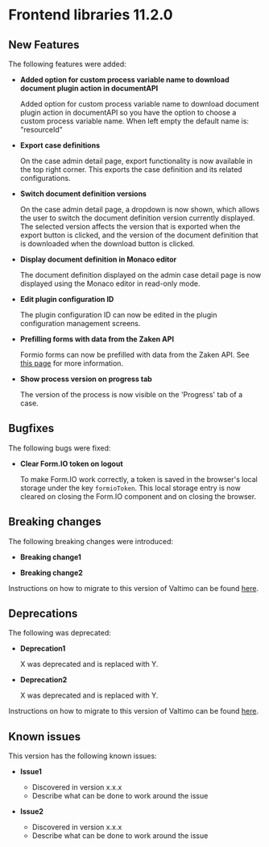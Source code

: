 # Frontend libraries 11.2.0

## New Features

The following features were added:

* **Added option for custom process variable name to download document plugin action in documentAPI**

  Added option for custom process variable name to download document plugin action in documentAPI so you have the option to choose a custom process variable name.
  When left empty the default name is: "resourceId"

* **Export case definitions**

  On the case admin detail page, export functionality is now available in the top right corner. This exports the case
  definition and its related configurations.

* **Switch document definition versions**

  On the case admin detail page, a dropdown is now shown, which allows the user to switch the document definition version
  currently displayed. The selected version affects the version that is exported when the export button is clicked, and
  the version of the document definition that is downloaded when the download button is clicked.

* **Display document definition in Monaco editor**

  The document definition displayed on the admin case detail page is now displayed using the Monaco editor in read-only
  mode.

* **Edit plugin configuration ID**

  The plugin configuration ID can now be edited in the plugin configuration management screens.

* **Prefilling forms with data from the Zaken API**

  Formio forms can now be prefilled with data from the Zaken API. See
  [this page](/reference/modules/form.md#external-data-types) for more information.

* **Show process version on progress tab**

  The version of the process is now visible on the 'Progress' tab of a case.

## Bugfixes

The following bugs were fixed:

* **Clear Form.IO token on logout**

  To make Form.IO work correctly, a token is saved in the browser's local storage under the key `formioToken`. This
  local storage entry is now cleared on closing the Form.IO component and on closing the browser.

## Breaking changes

The following breaking changes were introduced:

* **Breaking change1**

* **Breaking change2**

Instructions on how to migrate to this version of Valtimo can be found [here](migration.md).

## Deprecations

The following was deprecated:

* **Deprecation1**

  X was deprecated and is replaced with Y.
* **Deprecation2**

  X was deprecated and is replaced with Y.

Instructions on how to migrate to this version of Valtimo can be found [here](migration.md).

## Known issues

This version has the following known issues:

* **Issue1**
    * Discovered in version x.x.x
    * Describe what can be done to work around the issue

* **Issue2**
    * Discovered in version x.x.x
    * Describe what can be done to work around the issue
